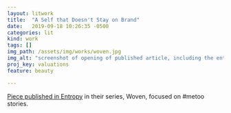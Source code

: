 ```yaml
---
layout: litwork
title:  "A Self that Doesn't Stay on Brand"
date:   2019-09-18 10:26:35 -0500
categories: lit
kind: work
tags: []
img_path: /assets/img/works/woven.jpg
img_alt: "screenshot of opening of published article, including the entropy logo in purple, ads for SPD and litbreaker, and an image of a silhouette of a heiffer cut into a book page with red criss crossing the page."
proj_key: valuations
feature: beauty

---
```


[Piece published in Entropy](https://entropymag.org/woven-a-self-that-doesnt-stay-on-brand/) in their series, Woven, focused on #metoo stories.